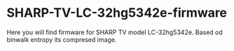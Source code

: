 # SHARP-TV-LC-32hg5342e-firmware
Here you will find firmware for SHARP TV model LC-32hg5342e.
Based od binwalk entropy its compresed image.
